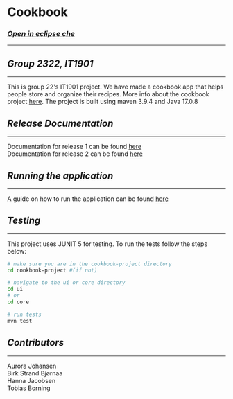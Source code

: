 # __Cookbook__

### _[Open in eclipse che](https://che.stud.ntnu.no/#https:/gitlab.stud.idi.ntnu.no/it1901/groups-2023/gr2322/gr2322)_

---
## _Group 2322, IT1901_
---
This is group 22's IT1901 project. We have made a cookbook app that helps people store and organize their recipes. More info about the cookbook project [here](/cookbook-project/readme.md). The project is built using maven 3.9.4 and Java 17.0.8

## _Release Documentation_
---
Documentation for release 1 can be found [here](/docs/release1.md)  
Documentation for release 2 can be found [here](/docs/release2.md) 

## _Running the application_
---
A guide on how to run the application can be found [here](/cookbook-project/readme.md)

## _Testing_
---
This project uses JUNIT 5 for testing. To run the tests follow the steps below:
```bash
# make sure you are in the cookbook-project directory
cd cookbook-project #(if not)

# navigate to the ui or core directory
cd ui 
# or
cd core

# run tests
mvn test

```

## _Contributors_
---
Aurora Johansen \
Birk Strand Bjørnaa \
Hanna Jacobsen \
Tobias Borning

